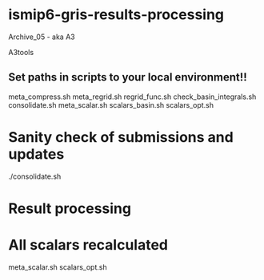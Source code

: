 # ismip6-gris-results-processing
Archive_05 - aka A3

A3tools
## Set paths in scripts to your local environment!!

meta_compress.sh
meta_regrid.sh
regrid_func.sh
check_basin_integrals.sh
consolidate.sh
meta_scalar.sh
scalars_basin.sh
scalars_opt.sh

# Sanity check of submissions and updates
./consolidate.sh


# Result processing

# All scalars recalculated
meta_scalar.sh
scalars_opt.sh
